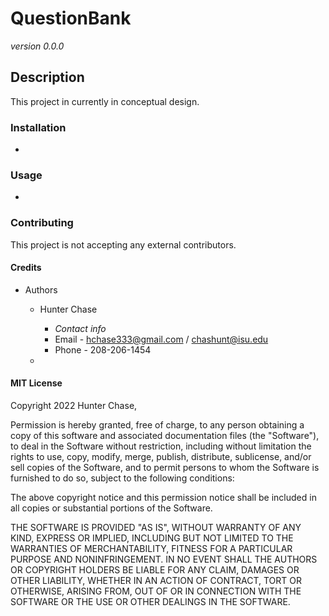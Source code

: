 # QuestionBank
*version 0.0.0*

## Description
This project in currently in conceptual design.


### Installation
-


### Usage
-


### Contributing
This project is not accepting any external contributors.


#### Credits
- Authors
  - Hunter Chase
    - *Contact info*
    - Email - hchase333@gmail.com / chashunt@isu.edu
    - Phone - 208-206-1454

  -


#### MIT License

Copyright 2022 Hunter Chase, 

Permission is hereby granted, free of charge, to any person obtaining a copy of this software and associated documentation files (the "Software"), to deal in the Software without restriction, including without limitation the rights to use, copy, modify, merge, publish, distribute, sublicense, and/or sell copies of the Software, and to permit persons to whom the Software is furnished to do so, subject to the following conditions:

The above copyright notice and this permission notice shall be included in all copies or substantial portions of the Software.

THE SOFTWARE IS PROVIDED "AS IS", WITHOUT WARRANTY OF ANY KIND, EXPRESS OR IMPLIED, INCLUDING BUT NOT LIMITED TO THE WARRANTIES OF MERCHANTABILITY, FITNESS FOR A PARTICULAR PURPOSE AND NONINFRINGEMENT. IN NO EVENT SHALL THE AUTHORS OR COPYRIGHT HOLDERS BE LIABLE FOR ANY CLAIM, DAMAGES OR OTHER LIABILITY, WHETHER IN AN ACTION OF CONTRACT, TORT OR OTHERWISE, ARISING FROM, OUT OF OR IN CONNECTION WITH THE SOFTWARE OR THE USE OR OTHER DEALINGS IN THE SOFTWARE.
